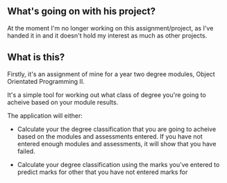 ## What's going on with his project?

At the moment I'm no longer working on this assignment/project, as I've handed it in and it doesn't hold my interest as much as other projects.

## What is this?

Firstly, it's an assignment of mine for a year two degree modules, Object Orientated Programming II. 

It's a simple tool for working out what class of degree you're going to acheive based on your module results.

The application will either:

- Calculate your the degree classification that you are going to acheive based on the modules and assessments entered. If you have not entered enough modules and assessments, it will show that you have failed.

- Calculate your degree classification using the marks you've entered to predict marks for other that you have not entered marks for
